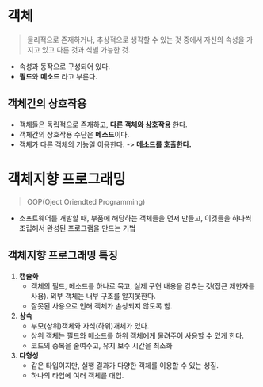 # 객체
> 물리적으로 존재하거나, 추상적으로 생각할 수 있는 것 중에서 자신의 속성을 가지고 있고 다른 것과 식별 가능한 것.

- 속성과 동작으로 구성되어 있다.
- **필드**와 **메소드** 라고 부른다.

## 객체간의 상호작용
- 객체들은 독립적으로 존재하고, **다른 객체와 상호작용** 한다.
- 객체간의 상호작용 수단은 **메소드**이다.
- 객체가 다른 객체의 기능일 이용한다. -> **메소드를 호출한다.**

# 객체지향 프로그래밍
> OOP(Oject Oriendted Programming)

- 소프트웨어를 개발할 때, 부품에 해당하는 객체들을 먼저 만들고, 이것들을 하나씩 조립해서 완성된 프로그램을 만드는 기법


## 객체지향 프로그래밍 특징
1. **캡슐화**
    - 객체의 필드, 메소드를 하나로 묶고, 실제 구현 내용을 감추는 것(접근 제한자를 사용). 외부 객체는 내부 구조를 알지못한다.
    - 잘못된 사용으로 인해 객체가 손상되지 않도록 함.
2. **상속**
    - 부모(상위)객체와 자식(하위)개체가 있다.
    - 상위 객체는 필드와 메소드를 하위 객체에게 물려주어 사용할 수 있게 한다.
    - 코드의 중복을 줄여주고, 유지 보수 시간을 최소화
3. **다형성**
    - 같은 타입이지만, 실행 결과가 다양한 객체를 이용할 수 있는 성질.
    - 하나의 타입에 여러 객체를 대입.
